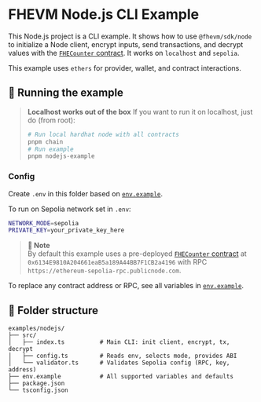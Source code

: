 # FHEVM Node.js CLI Example

This Node.js project is a CLI example. It shows how to use `@fhevm/sdk/node` to initialize a Node client, encrypt inputs, send transactions, and decrypt values with the [`FHECounter` contract](../../packages/hardhat/contracts/FHECounter.sol). It works on `localhost` and `sepolia`.

This example uses `ethers` for provider, wallet, and contract interactions.

## 🚀 Running the example

> **Localhost works out of the box**
> If you want to run it on localhost, just do (from root):
> 
> ```bash
> # Run local hardhat node with all contracts
> pnpm chain
> # Run example
> pnpm nodejs-example
> ```
> 

### Config

Create `.env` in this folder based on [`env.example`](./env.example).

To run on Sepolia network set in `.env`:

```bash
NETWORK_MODE=sepolia
PRIVATE_KEY=your_private_key_here
```

> **📌 Note**  
> By default this example uses a pre-deployed [`FHECounter` contract](../../packages/hardhat/contracts/FHECounter.sol) at `0x6134E9810A204661eaB5a189A44BB7F1CB2a4196` with RPC `https://ethereum-sepolia-rpc.publicnode.com`.

To replace any contract address or RPC, see all variables in [`env.example`](./env.example).

## 📁 Folder structure

```
examples/nodejs/
├── src/
│   ├── index.ts          # Main CLI: init client, encrypt, tx, decrypt
│   ├── config.ts         # Reads env, selects mode, provides ABI
│   └── validator.ts      # Validates Sepolia config (RPC, key, address)
├── env.example           # All supported variables and defaults
├── package.json
└── tsconfig.json
```
